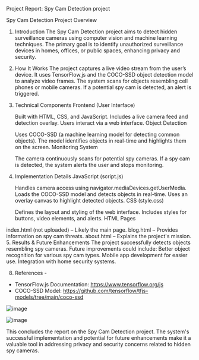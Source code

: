 Project Report: Spy Cam Detection project

Spy Cam Detection Project Overview
1. Introduction
   The Spy Cam Detection project aims to detect hidden surveillance cameras using computer vision and machine learning techniques. The primary goal is to identify unauthorized surveillance 
   devices in homes, offices, or public spaces, enhancing privacy and security.

2. How It Works
    The project captures a live video stream from the user’s device.
   It uses TensorFlow.js and the COCO-SSD object detection model to analyze video frames.
   The system scans for objects resembling cell phones or mobile cameras.
   If a potential spy cam is detected, an alert is triggered.
3. Technical Components
Frontend (User Interface)

    Built with HTML, CSS, and JavaScript.
     Includes a live camera feed and detection overlay.
    Users interact via a web interface.
    Object Detection

    Uses COCO-SSD (a machine learning model for detecting common objects).
    The model identifies objects in real-time and highlights them on the screen.
    Monitoring System

     The camera continuously scans for potential spy cameras.
    If a spy cam is detected, the system alerts the user and stops monitoring.
4. Implementation Details
   JavaScript (script.js)

   Handles camera access using navigator.mediaDevices.getUserMedia.
   Loads the COCO-SSD model and detects objects in real-time.
   Uses an overlay canvas to highlight detected objects.
  CSS (style.css)

   Defines the layout and styling of the web interface.
   Includes styles for buttons, video elements, and alerts.
  HTML Pages

  index.html (not uploaded) – Likely the main page.
  blog.html – Provides information on spy cam threats.
  about.html – Explains the project's mission.
5. Results & Future Enhancements
   The project successfully detects objects resembling spy cameras.
   Future improvements could include:
   Better object recognition for various spy cam types.
   Mobile app development for easier use.
   Integration with home security systems.



8. References -

- TensorFlow.js Documentation: https://www.tensorflow.org/js
- COCO-SSD Model: https://github.com/tensorflow/tfjs-models/tree/main/coco-ssd

![image](https://github.com/tanishq396/Spy_Cam_Detection/assets/65888542/25b429eb-6a4b-4286-81f1-3d1895eb03e8)

![image](https://github.com/tanishq396/Spy_Cam_Detection/assets/65888542/3e573e72-e9d3-46a5-a7de-0ed522885484)

This concludes the report on the Spy Cam Detection project. The system's successful implementation and potential for future enhancements make it a valuable tool in addressing privacy and security concerns related to hidden spy cameras.


